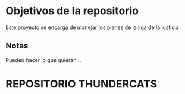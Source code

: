# Objetivos de la repositorio

Este proyecto se encarga de manejar los planes de la liga de la justicia


## Notas
Pueden hacer lo que quieran...


# REPOSITORIO THUNDERCATS
